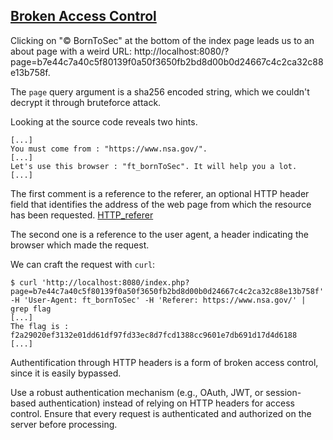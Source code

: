 ## [Broken Access Control](https://owasp.org/Top10/A01_2021-Broken_Access_Control/)

Clicking on "© BornToSec" at the bottom of the index page leads us to an about page with a weird URL: http://localhost:8080/?page=b7e44c7a40c5f80139f0a50f3650fb2bd8d00b0d24667c4c2ca32c88e13b758f.

The `page` query argument is a sha256 encoded string, which we couldn't decrypt it through bruteforce attack.

Looking at the source code reveals two hints.

```
[...]
You must come from : "https://www.nsa.gov/".
[...]
Let's use this browser : "ft_bornToSec". It will help you a lot.
[...]
```

The first comment is a reference to the referer, an optional HTTP header field that identifies the address of the web page from which the resource has been requested. [HTTP_referer](https://en.wikipedia.org/wiki/HTTP_referer)

The second one is a reference to the user agent, a header indicating the browser which made the request.

We can craft the request with `curl`:

```console
$ curl 'http://localhost:8080/index.php?page=b7e44c7a40c5f80139f0a50f3650fb2bd8d00b0d24667c4c2ca32c88e13b758f' -H 'User-Agent: ft_bornToSec' -H 'Referer: https://www.nsa.gov/' | grep flag
[...]
The flag is : f2a29020ef3132e01dd61df97fd33ec8d7fcd1388cc9601e7db691d17d4d6188
[...]
```

Authentification through HTTP headers is a form of broken access control, since it is easily bypassed.

Use a robust authentication mechanism (e.g., OAuth, JWT, or session-based authentication) instead of relying on HTTP headers for access control. Ensure that every request is authenticated and authorized on the server before processing.
